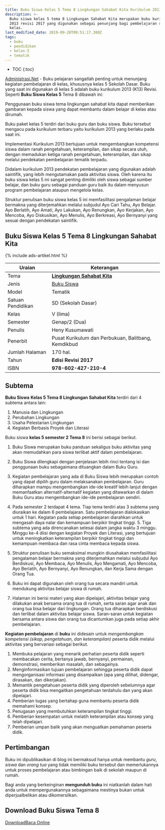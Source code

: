 ```yaml
---
title: Buku Siswa Kelas 5 Tema 8 Lingkungan Sahabat Kita Kurikulum 2013
description: >-
  Buku siswa kelas 5 tema 8 Lingkungan Sahabat Kita merupakan buku kurikulum
  2013 revisi 2017 yang digunakan sebagai penunjang bagi pembelajaran siswa di
  kelas.
last_modified_date: 2019-09-28T09:51:17.380Z
tags:
  - buku
  - pendidikan
  - kelas-5
  - tematik
---
```

* TOC
{:toc}

<script type="application/ld+json">
{
  "@context":"http://schema.org",
  "@type":"Book",
  "name" : "{{ page.title }}",
  "author": {
    "@type":"Person",
    "name":"Heny Kusumawati"
  },
  "url" : "{{ site.url }}{{ page.url }}",
  "workExample" : [{
    "@type": "Book",
    "isbn": "978-602-427-210-4",
    "bookEdition": "Revisi 2017",
    "bookFormat": "http://schema.org/Hardcover",
    "potentialAction":{
    "@type":"ReadAction",
    "target":
      {
        "@type":"EntryPoint",
        "urlTemplate":"{{ site.url }}{{ page.url }}",
        "actionPlatform":[
          "http://schema.org/DesktopWebPlatform",
          "http://schema.org/IOSPlatform",
          "http://schema.org/AndroidPlatform"
        ]
      }
      }
    }
    ]
    }
 
</script>

[Administrasi.Net](/ "Administrasi.Net") - Buku pelajaran sangatlah penting untuk menunjang kegiatan pembelajaran di kelas, khususnya kelas 5 Sekolah Dasar. Buku yang saat ini digunakan di kelas 5 adalah buku kurikulum 2013 (K13) Revisi. Seperti **Buku Siswa Kelas 5** Tema 8 dibawah ini:

Penggunaan buku siswa tema lingkungan sahabat kita dapat memberikan gambaran kepada siswa yang dapat membantu dalam belajar di kelas atau dirumah.

Buku paket kelas 5 terdiri dari buku guru dan buku siswa. Buku tersebut mengacu pada kurikulum terbaru yaitu kurikulum 2013 yang berlaku pada saat ini. 

Implementasi Kurikulum 2013 bertujuan untuk mengembangkan kompetensi siswa dalam ranah pengetahuan, keterampilan, dan sikap secara utuh, dengan memadukan ketiga ranah pengetahuan, keterampilan, dan sikap melalui pendekatan pembelajaran tematik terpadu.

Didalam kurikulum 2013 pendekatan pembelajaran yang digunakan adalah saintifik, yang lebih mengutamakan pada aktivitas siswa. Oleh karena itu buku siswa kelas 5 ini sangat penting dimiliki oleh siswa sebagai sumber belajar, dan buku guru sebagai panduan guru baik itu dalam menyusun program pembelajaran ataupun mengelola kelas.

Struktur penulisan buku siswa kelas 5 ini memfasilitasi pengalaman belajar bermakna yang diterjemahkan melalui subjudul Ayo Cari Tahu, Ayo Belajar. Ayo Berlatih, Ayo Amati, Ayo Lakukan, Ayo Renungkan, Ayo Kerjakan, Ayo Mencoba, Ayo Diskusikan, Ayo Menulis, Ayo Berkreasi, Ayo Bernyanyi yang sesuai dengan pendekatan saintifik.

## Buku Siswa Kelas 5 Tema 8 Lingkungan Sahabat Kita

{% include ads-artikel.html %}

|Uraian|Keterangan|
| --- | --- |
|Tema|<a href="/bsd/buku-siswa-kelas-5-kurtilas-tema-lingkungan-sahabat-kita" title="Buku Siswa Kelas 5 semester 2 Tema 8 Lingkungan Sahabat Kita K13 Revisi 2017"><strong>Lingkungan Sahabat Kita</strong></a>|
|Jenis|<a href="/bsd" title="Buku Siswa" target="_blank">Buku Siswa</a>|
|Model|Tematik|
|Satuan Pendidikan|SD (Sekolah Dasar)|
Kelas|V (lima)|
|Semester|Genap/2 (Dua)|
Penulis|Heny Kusumawati|
|Penerbit|Pusat Kurikulum dan Perbukuan, Balitbang, Kemdikbud|
|Jumlah Halaman|170 hal.|
|Tahun|<strong>Edisi Revisi 2017</strong>|
|ISBN|<strong>978-602-427-210-4</strong>|

## Subtema
<strong>Buku Siswa</strong> <strong>Kelas 5 Tema 8 Lingkungan Sahabat Kita</strong> terdiri dari 4 subtema antara lain: 
1. Manusia dan Lingkungan
2. Perubahan Lingkungan
3. Usaha Pelestarian Lingkungan
4. Kegiatan Berbasis Proyek dan Literasi

Buku siswa <b>kelas 5 semester 2 Tema 8</b> ini berisi sebagai berikut.
1. Buku Siswa merupakan buku panduan sekaligus buku aktivitas yang akan memudahkan para siswa terlibat aktif dalam pembelajaran.
2. Buku Siswa dilengkapi dengan penjelasan lebih rinci tentang isi dan penggunaan buku sebagaimana dituangkan dalam Buku Guru.
3. Kegiatan pembelajaran yang ada di Buku Siswa lebih merupakan contoh yang dapat dipilih guru dalam melaksanakan pembelajaran. Guru diharapkan mampu mengembangkan ide-ide kreatif lebih lanjut dengan memanfaatkan alternatif-alternatif kegiatan yang ditawarkan di dalam Buku Guru atau mengembangkan ide-ide pembelajaran sendiri.
4. Pada semester 2 terdapat 4 tema. Tiap tema terdiri atas 3 subtema yang diuraikan ke dalam 6 pembelajaran. Satu pembelajaran dialokasikan untuk 1 hari. Kegiatan pada setiap pembelajaran diarahkan untuk mengasah daya nalar dan kemampuan berpikir tingkat tinggi. 5. Tiga subtema yang ada direncanakan selesai dalam jangka waktu 3 minggu. Minggu ke-4 diisi dengan kegiatan Proyek dan Literasi, yang bertujuan untuk meningkatkan keterampilan berpikir tingkat tinggi dan kemampuan membaca dan rasa cinta membaca kepada siswa. 
6. Struktur penulisan buku semaksimal mungkin diusahakan memfasilitasi pengalaman belajar bermakna yang diterjemahkan melalui subjudul Ayo Berdiskusi, Ayo Membaca, Ayo Menulis, Ayo Mengamati, Ayo Mencoba, Ayo Berlatih, Ayo Bernyanyi, Ayo Renungkan, dan Kerja Sama dengan Orang Tua.
7. Buku ini dapat digunakan oleh orang tua secara mandiri untuk mendukung aktivitas belajar siswa di rumah.
  
8. Halaman ini berisi materi yang akan dipelajari, aktivitas belajar yang dilakukan anak bersama orang tua di rumah, serta saran agar anak dan orang tua bisa belajar dari lingkungan. Orang tua diharapkan berdiskusi dan terlibat dalam aktivitas belajar siswa. Saran-saran untuk kegiatan bersama antara siswa dan orang tua dicantumkan juga pada setiap akhir pembelajaran. 

<b>Kegiatan pembelajaran</b> di <b>buku</b> ini didesain untuk _mengembangkan kompetensi (sikap, pengetahuan, dan keterampilan)_ peserta didik melalui aktivitas yang bervariasi sebagai berikut.
<ol><li>Membuka pelajaran yang menarik perhatian peserta didik seperti membacakan cerita, bertanya jawab, bernyanyi, permainan, demonstrasi, memberikan masalah, dan sebagainya.</li><li>Menginformasikan tujuan pembelajaran sehingga peserta didik dapat mengorganisasi informasi yang disampaikan (apa yang dilihat, didengar, dirasakan, dan dikerjakan).</li><li>Memantik pengetahuan peserta didik yang diperoleh sebelumnya agar peserta didik bisa mengaitkan pengetahuan terdahulu dan yang akan dipelajari.</li><li>Pemberian tugas yang bertahap guna membantu peserta didik memahami konsep.</li><li>Penugasan yang membutuhkan keterampilan tingkat tinggi.</li><li>Pemberian kesempatan untuk melatih keterampilan atau konsep yang telah dipelajari.</li><li>Pemberian umpan balik yang akan menguatkan pemahaman peserta didik.</li></ol>
  
## Pertimbangan
Buku ini dipublikasikan di blog ini bermaksud hanya untuk membantu _guru_, _siswa_ dan _orang tua_ yang tidak memiliki buku tersebut dan memerlukannya untuk proses pembelajaran atau bimbingan baik di sekolah maupun di rumah.

Bagi anda yang berkeinginan <b>mengunduh buku</b> ini niatkanlah dalam hati anda untuk mempergunakannya sebagaimana mestinya bukan untuk diperjualbelikan atau dikomersilkan.
  
## Download Buku Siswa Tema 8

<p class="center"><a class="button download" href="https://docs.google.com/uc?export=download&id=16POIEVB8oUHtJd3hC1YKQMDucZ1nlKB8" rel="nofollow" target="_blank" title="Download">Download</a><a class="button demo open-dialog" href="https://drive.google.com/file/d/16POIEVB8oUHtJd3hC1YKQMDucZ1nlKB8/preview" Title="Baca Online" rel="nofollow">Baca Online</a></p>
